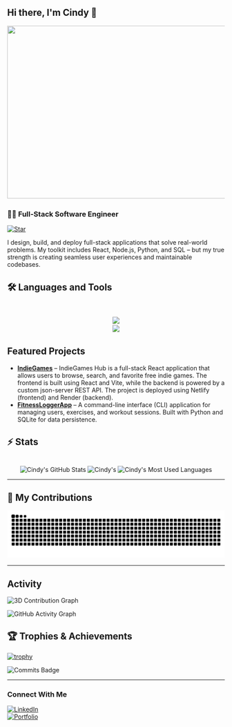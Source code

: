 ## Hi there, I'm Cindy 👋


<img src= "https://media1.tenor.com/m/bFfHogGyz4sAAAAC/totally-spies-totally-spies-reboot.gif" margin-left=4% width=650 height=400>

### 👩‍💻 Full-Stack Software Engineer
[![Star](https://img.shields.io/badge/⭐-If%20Useful-pink?style=for-the-badge)](https://github.com/cindy-kivala)

I design, build, and deploy full-stack applications that solve real-world problems. My toolkit includes React, Node.js, Python, and SQL – but my true strength is creating seamless user experiences and maintainable codebases.

<!-- ## 🛠️ Tech Stack
![HTML](https://img.shields.io/badge/HTML5-FF5733?style=for-the-badge&logo=html5&logoColor=white)
![CSS](https://img.shields.io/badge/CSS3-1572B6?style=for-the-badge&logo=css3&logoColor=white)
![Bootstrap](https://img.shields.io/badge/Bootstrap-7952B3?style=for-the-badge&logo=bootstrap&logoColor=white)
![Tailwind](https://img.shields.io/badge/Tailwind-38B2AC?style=for-the-badge&logo=tailwind-css&logoColor=white)
![React](https://img.shields.io/badge/React-61DAFB?style=for-the-badge&logo=react&logoColor=black)
![JavaScript](https://img.shields.io/badge/JavaScript-F7DF1E?style=for-the-badge&logo=javascript&logoColor=black)
![Node.js](https://img.shields.io/badge/Node.js-339933?style=for-the-badge&logo=node.js&logoColor=white)
![Python](https://img.shields.io/badge/Python-3776AB?style=for-the-badge&logo=python&logoColor=white)
![Flask](https://img.shields.io/badge/Flask-000000?style=for-the-badge&logo=flask&logoColor=white)
![C++](https://img.shields.io/badge/C++-00599C?style=for-the-badge&logo=c%2B%2B&logoColor=white) -->
## 🛠️ Languages and Tools

<br>

<p align="center">
  <img src="https://skillicons.dev/icons?i=python,nodejs,react,nextjs,mongodb,mysql,sqlite,flask,c" /><br>
  <img src="https://skillicons.dev/icons?i=html,css,bootstrap,tailwind,js,vue,git,postman,figma" />
</p>


##  Featured Projects
- **[IndieGames](https://github.com/cindy-kivala/IndieGames)** – IndieGames Hub is a full-stack React application that allows users to browse, search, and favorite free indie games. The frontend is built using React and Vite, while the backend is powered by a custom json-server REST API. The project is deployed using Netlify (frontend) and Render (backend).
- **[FitnessLoggerApp](https://github.com/cindy-kivala/Fitness-Logger-App)** – A command-line interface (CLI) application for managing users, exercises, and workout sessions. Built with Python and SQLite for data persistence.
<!--- **[Project 3](https://github.com/yourusername/project3)** – Brief description.-->

<!--![GitHub Stats](https://github-readme-stats.vercel.app/api?username=cindy-kivala&show_icons=true&theme=tokyonight) -->

<!-- ![Top Languages](https://github-readme-stats.vercel.app/api/top-langs/?username=cindy-kivala&layout=compact&theme=tokyonight)-->
## ⚡️ Stats

<br>

<div align=center>
  <img width=390 src="https://github-readme-stats.vercel.app/api?username=cindy-kivala&theme=transparent&count_private=true&show_icons=true&rank_icon=github&locale=en" alt="Cindy's GitHub Stats" />
  <img width=390 src="https://github-readme-streak-stats.herokuapp.com/?user=cindy-kivala&theme=transparent&count_private=true&border_radius=10&locale=en" alt="Cindy's" />
  <img width=325 src="https://github-readme-stats.vercel.app/api/top-langs?username=cindy-kivala&theme=transparent&layout=donut&hide=css&langs_count=8&border_radius=10&show_icons=true&locale=en" alt="Cindy's Most Used Languages" />
</div>

<hr>

## 🐍 My Contributions

<div align="center">
  <picture>
    <source media="(prefers-color-scheme: dark)" srcset="https://raw.githubusercontent.com/cindy-kivala/cindy-kivala/output/github-contribution-grid-snake-dark.svg" />
    <source media="(prefers-color-scheme: light)" srcset="https://raw.githubusercontent.com/cindy-kivala/cindy-kivala/output/github-contribution-grid-snake.svg" />
    <img alt="github-snake" src="https://raw.githubusercontent.com/cindy-kivala/cindy-kivala/output/github-contribution-grid-snake.svg" />
  </picture>
</div>

<hr>

## Activity

![3D Contribution Graph](https://github.com/cindy-kivala/cindy-kivala/blob/main/profile-3d-contrib/profile-night-rainbow.svg)

![GitHub Activity Graph](https://github-readme-activity-graph.vercel.app/graph?username=cindy-kivala&theme=react-dark)

## 🏆 Trophies & Achievements

[![trophy](https://github-profile-trophy.vercel.app/?username=cindy-kivala&theme=monokai)](https://github.com/ryo-ma/github-profile-trophy)

![Commits Badge](https://img.shields.io/github/commit-activity/m/cindy-kivala/cindy-kivala)

---

###  Connect With Me
[![LinkedIn](https://img.shields.io/badge/LinkedIn-Profile-blue)](https://www.linkedin.com/in/yourlinkedin)  
[![Portfolio](https://img.shields.io/badge/Portfolio-Website-brightgreen)](https://yourportfolio.com)
